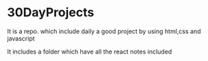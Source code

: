 # 30DayProjects
It is a repo. which include daily a good project by using html,css and javascript

It includes a folder which have all the react notes included 
